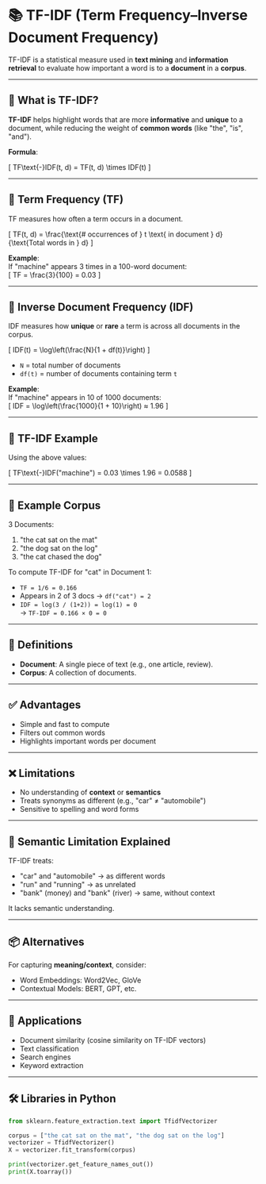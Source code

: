 # 📚 TF-IDF (Term Frequency–Inverse Document Frequency)

TF-IDF is a statistical measure used in **text mining** and **information retrieval** to evaluate how important a word is to a **document** in a **corpus**.

---

## 📌 What is TF-IDF?

**TF-IDF** helps highlight words that are more **informative** and **unique** to a document, while reducing the weight of **common words** (like "the", "is", "and").

**Formula**:

\[
TF\text{-}IDF(t, d) = TF(t, d) \times IDF(t)
\]

---

## 🔸 Term Frequency (TF)

TF measures how often a term occurs in a document.

\[
TF(t, d) = \frac{\text{# occurrences of } t \text{ in document } d}{\text{Total words in } d}
\]

**Example**:  
If "machine" appears 3 times in a 100-word document:  
\[
TF = \frac{3}{100} = 0.03
\]

---

## 🔸 Inverse Document Frequency (IDF)

IDF measures how **unique** or **rare** a term is across all documents in the corpus.

\[
IDF(t) = \log\left(\frac{N}{1 + df(t)}\right)
\]

- `N` = total number of documents  
- `df(t)` = number of documents containing term `t`

**Example**:  
If "machine" appears in 10 of 1000 documents:  
\[
IDF = \log\left(\frac{1000}{1 + 10}\right) ≈ 1.96
\]

---

## 🔹 TF-IDF Example

Using the above values:

\[
TF\text{-}IDF("machine") = 0.03 \times 1.96 = 0.0588
\]

---

## 📘 Example Corpus

3 Documents:

1. "the cat sat on the mat"  
2. "the dog sat on the log"  
3. "the cat chased the dog"

To compute TF-IDF for "cat" in Document 1:

- `TF = 1/6 = 0.166`
- Appears in 2 of 3 docs → `df("cat") = 2`
- `IDF = log(3 / (1+2)) = log(1) = 0`  
→ `TF-IDF = 0.166 × 0 = 0`

---

## 🧾 Definitions

- **Document**: A single piece of text (e.g., one article, review).
- **Corpus**: A collection of documents.

---

## ✅ Advantages

- Simple and fast to compute  
- Filters out common words  
- Highlights important words per document  

---

## ❌ Limitations

- No understanding of **context** or **semantics**  
- Treats synonyms as different (e.g., "car" ≠ "automobile")  
- Sensitive to spelling and word forms  

---

## 🧠 Semantic Limitation Explained

TF-IDF treats:

- "car" and "automobile" → as different words  
- "run" and "running" → as unrelated  
- "bank" (money) and "bank" (river) → same, without context

It lacks semantic understanding.

---

## 📦 Alternatives

For capturing **meaning/context**, consider:

- Word Embeddings: Word2Vec, GloVe  
- Contextual Models: BERT, GPT, etc.

---

## 🔗 Applications

- Document similarity (cosine similarity on TF-IDF vectors)
- Text classification
- Search engines
- Keyword extraction

---

## 🛠 Libraries in Python

```python
from sklearn.feature_extraction.text import TfidfVectorizer

corpus = ["the cat sat on the mat", "the dog sat on the log"]
vectorizer = TfidfVectorizer()
X = vectorizer.fit_transform(corpus)

print(vectorizer.get_feature_names_out())
print(X.toarray())
